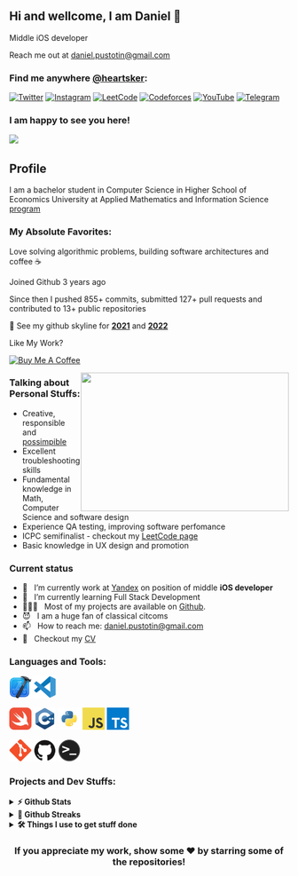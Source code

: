 ## Hi and wellcome, I am Daniel 👋
Middle iOS developer

Reach me out at daniel.pustotin@gmail.com
### Find me anywhere [@heartsker](https://t.me/heartsker):

[![Twitter](https://img.shields.io/badge/Twitter-%231DA1F2.svg?style=for-the-badge&logo=Twitter&logoColor=white)](https://twitter.com/heartsker)
[![Instagram](https://img.shields.io/badge/Instagram-%23E4405F.svg?style=for-the-badge&logo=Instagram&logoColor=white)](https://instagram.com/_heartsker/)
[![LeetCode](https://img.shields.io/badge/LeetCode-000000?style=for-the-badge&logo=LeetCode&logoColor=#d16c06)](https://leetcode.com/heartsker/)
[![Codeforces](https://img.shields.io/badge/Codeforces-445f9d?style=for-the-badge&logo=Codeforces&logoColor=yellow)](https://codeforces.com/profile/heartsker)
[![YouTube](https://img.shields.io/badge/YouTube-%23FF0000.svg?style=for-the-badge&logo=YouTube&logoColor=white)](https://www.youtube.com/channel/UC_5MUv10YXho4snIkQH0rnQ)
[![Telegram](https://img.shields.io/badge/Telegram-2CA5E0?style=for-the-badge&logo=telegram&logoColor=white)](https://t.me/heartsker)

### I am happy to see you here!
![](https://visitor-badge.glitch.me/badge?page_id=heartsker.heartsker&left_color=red&right_color=black)

## Profile

I am a bachelor student in Computer Science in Higher School of Economics University at Applied Mathematics and Information Science [program](https://www.hse.ru/en/ba/ami/)

### My Absolute Favorites:
Love solving algorithmic problems, building software architectures and coffee ☕️

Joined Github 3 years ago

Since then I pushed 855+ commits, submitted 127+ pull requests and contributed to 13+ public repositories

🌇 See my github skyline for [**2021**](https://skyline.github.com/heartsker/2021) and [**2022**](https://skyline.github.com/heartsker/2022)

Like My Work?

<a href="https://www.buymeacoffee.com/heartsker" target="_blank"><img src="https://cdn.buymeacoffee.com/buttons/v2/default-yellow.png" alt="Buy Me A Coffee" height="60px" width="217px" ></a>

<img align="right" height="250" width="375" alt="" src="https://raw.githubusercontent.com/heartsker/heartsker/main/resourses/capoo_coffee.gif" />

### Talking about Personal Stuffs:

* Creative, responsible and [possimpible](https://youtu.be/GuLcxg5VGuo)
* Excellent troubleshooting skills
* Fundamental knowledge in Math, Computer Science and software design
* Experience QA testing, improving software perfomance
* ICPC semifinalist - checkout my [LeetCode page](https://leetcode.com/heartsker/)
* Basic knowledge in UX design and promotion

### Current status

- 🍎 &nbsp; I’m currently work at [Yandex](https://yandex.com/maps/?ll=10.854186%2C49.182076&z=4) on position of middle **iOS developer**
- 🚀 &nbsp; I’m currently learning Full Stack Development
- 👨🏻‍💻 &nbsp; Most of my projects are available on [Github](https://github.com/heartsker?tab=repositories).
- 😈 &nbsp; I am a huge fan of classical citcoms
- 📫 &nbsp; How to reach me: daniel.pustotin@gmail.com
- 📝 &nbsp; Checkout my [CV](https://heartsker.github.io/CV)

### Languages and Tools:

<code><img height="40" src="https://raw.githubusercontent.com/github/explore/80688e429a7d4ef2fca1e82350fe8e3517d3494d/topics/xcode/xcode.png" alt="xcode"></code>
<code><img height="40" src="https://raw.githubusercontent.com/devicons/devicon/master/icons/vscode/vscode-original.svg" alt="vscode"></code>

<code><img height="40" src="https://raw.githubusercontent.com/github/explore/80688e429a7d4ef2fca1e82350fe8e3517d3494d/topics/swift/swift.png" alt="swift"></code>
<code><img height="40" src="https://raw.githubusercontent.com/github/explore/80688e429a7d4ef2fca1e82350fe8e3517d3494d/topics/cpp/cpp.png" alt="cpp"></code>
<code><img height="40" src="https://raw.githubusercontent.com/github/explore/80688e429a7d4ef2fca1e82350fe8e3517d3494d/topics/python/python.png" alt="python"></code>
<code><img height="40" src="https://raw.githubusercontent.com/github/explore/80688e429a7d4ef2fca1e82350fe8e3517d3494d/topics/javascript/javascript.png" alt="javascript"></code>
<code><img height="40" src="https://raw.githubusercontent.com/github/explore/80688e429a7d4ef2fca1e82350fe8e3517d3494d/topics/typescript/typescript.png" alt="typescript"></code>

<code><img height="40" src="https://raw.githubusercontent.com/devicons/devicon/master/icons/git/git-original.svg" alt="git"></code>
<code><img height="40" src="https://raw.githubusercontent.com/devicons/devicon/master/icons/github/github-original.svg" alt="github"></code>
<code><img height="40" src="https://raw.githubusercontent.com/github/explore/80688e429a7d4ef2fca1e82350fe8e3517d3494d/topics/terminal/terminal.png" alt="terminal"></code>

### Projects and Dev Stuffs:

<details>
  <summary><b>⚡️ Github Stats</b></summary>
  <br />
  <img height="180em" src="https://github-readme-stats.vercel.app/api?username=heartsker&show_icons=true&hide_border=true&&count_private=true&include_all_commits=true" />
  <img height="180em" src="https://github-readme-stats.vercel.app/api/top-langs/?username=heartsker&exclude_repo=KNN-Image-Classification&show_icons=true&hide_border=true&layout=compact&langs_count=8"/>
</details>

<details>	
  <summary><b>🚀 Github Streaks</b></summary>

  <br />
  <img height="180em" src="https://github-readme-streak-stats.herokuapp.com/?user=heartsker&hide_border=true" />
</details>

<details>
  <img align="right" height="250" width="375" alt="" src="https://raw.githubusercontent.com/heartsker/heartsker/main/resourses/capoo_strong.gif"/>
  <br/>
  <summary><b>🛠 Things I use to get stuff done</b></summary>
  	<ul>
  	    <li><b>OS:</b> MacOS 12.3</li>
	    <li><b>Laptop: </b> MacBookPro 16" 2021 M1Pro</li>
	    <li><b>Terminal: </b>Oh My Zsh</li>
	    <li><b>Code Editor:</b>
        <ul>
          <li>VSCode - The best editor out there</li>
          <li>Xcode - Every project needs its colors</li>
        </ul>
	    <br/>
	</ul>	
</details>

<div align="center">

### If you appreciate my work, show some ❤️ by starring some of the repositories!

</div>
